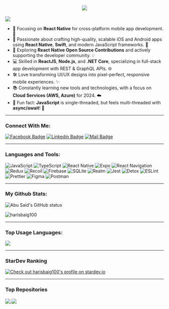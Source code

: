 <h1 align="center">
  <a href="https://git.io/typing-svg">
    <img src="https://readme-typing-svg.herokuapp.com/?lines=Hello,+There!+👋;This+is+M.Haris+Baig....;Nice+to+meet+you!&center=true&size=30">
  </a>
</h1>

![](https://komarev.com/ghpvc/?username=harisbaig100&color=brightgreen)

- 📱 Focusing on **React Native** for cross-platform mobile app development. 🚀  
- 🌟 Passionate about crafting high-quality, scalable iOS and Android apps using **React Native**, **Swift**, and modern JavaScript frameworks. 📲  
- 🎯 Exploring **React Native Open Source Contributions** and actively supporting the developer community. 💡  
- 💻 Skilled in **ReactJS**, **Node.js**, and **.NET Core**, specializing in full-stack app development with REST & GraphQL APIs. 🌐  
- 🛠️ Love transforming UI/UX designs into pixel-perfect, responsive mobile experiences. ✨  
- 📚 Constantly learning new tools and technologies, with a focus on **Cloud Services (AWS, Azure)** for 2024. ☁️  
- 🎉 Fun fact: **JavaScript** is single-threaded, but feels multi-threaded with **async/await**! 🤯  

---

### Connect With Me:
[![Facebook Badge](https://img.shields.io/badge/Facebook-1877F2?style=for-the-badge&logo=facebook&logoColor=white)](https://www.facebook.com/baig.mhb)
[![Linkedin Badge](https://img.shields.io/badge/LinkedIn-0077B5?style=for-the-badge&logo=linkedin&logoColor=white)](https://www.linkedin.com/in/m-haris-baig-88a634146/)
[![Mail Badge](https://img.shields.io/badge/Gmail-D14836?style=for-the-badge&logo=gmail&logoColor=white)](mailto:harisbaig100@gmail.com)

---

### Languages and Tools:

![JavaScript](https://img.shields.io/badge/JavaScript-F7DF1E?style=flat-square&logo=javascript&logoColor=black)
![TypeScript](https://img.shields.io/badge/TypeScript-007ACC?style=flat-square&logo=typescript&logoColor=white)
![React Native](https://img.shields.io/badge/React%20Native-20232A?style=flat-square&logo=react&logoColor=61DAFB)
![Expo](https://img.shields.io/badge/Expo-000020?style=flat-square&logo=expo&logoColor=white)
![React Navigation](https://img.shields.io/badge/React%20Navigation-20232A?style=flat-square&logo=react&logoColor=FF4154)
![Redux](https://img.shields.io/badge/Redux-764ABC?style=flat-square&logo=redux&logoColor=white)
![Recoil](https://img.shields.io/badge/Recoil-3578E5?style=flat-square&logo=recoil&logoColor=white)
![Firebase](https://img.shields.io/badge/Firebase-FFCA28?style=flat-square&logo=firebase&logoColor=white)
![SQLite](https://img.shields.io/badge/SQLite-07405E?style=flat-square&logo=sqlite&logoColor=white)
![Realm](https://img.shields.io/badge/Realm-39477F?style=flat-square&logo=realm&logoColor=white)
![Jest](https://img.shields.io/badge/Jest-C21325?style=flat-square&logo=jest&logoColor=white)
![Detox](https://img.shields.io/badge/Detox-000000?style=flat-square&logo=detox&logoColor=white)
![ESLint](https://img.shields.io/badge/ESLint-4B32C3?style=flat-square&logo=eslint&logoColor=white)
![Prettier](https://img.shields.io/badge/Prettier-F7F7F7?style=flat-square&logo=prettier&logoColor=black)
![Figma](https://img.shields.io/badge/Figma-000000?style=flat-square&logo=figma&logoColor=F24E1E)
![Postman](https://img.shields.io/badge/Postman-FF6C37?style=flat-square&logo=postman&logoColor=white)


---

### My Github Stats:

<p>
  <img align="center" src="https://github-readme-stats.vercel.app/api?username=harisbaig100&show_icons=true&include_all_commits=true&theme=algolia&hide_border=true" alt="Abu Said's GitHub status" />
</p>
<p>
  <img align="center" src="https://github-readme-streak-stats.herokuapp.com/?user=harisbaig100&theme=algolia" alt="harisbaig100" />
</p>

---

### Top Usage Languages:

<img align="center" src="https://github-readme-stats.vercel.app/api/top-langs/?username=harisbaig100&layout=compact&theme=algolia&hide_border=true&&langs_count=10" />

---

### StarDev Ranking

<a href="https://stardev.io/developers/harisbaig100"><img alt="Check out harisbaig100&apos;s profile on stardev.io" src="https://stardev.io/developers/harisbaig100/badge/languages/global.svg" /></a>

---


### Top Repositories


<a href="https://github.com/react-native-segmented-control/segmented-control">
  <img align="center" src="https://github-readme-stats.vercel.app/api/pin/?username=harisbaig100&repo=developer-portfolio&theme=algolia" />
</a>
<a href="https://github.com/react-native-clipboard/clipboard">
  <img align="center" src="https://github-readme-stats.vercel.app/api/pin/?username=harisbaig100&repo=Express-Postgres-blog&theme=algolia" />
</a>
